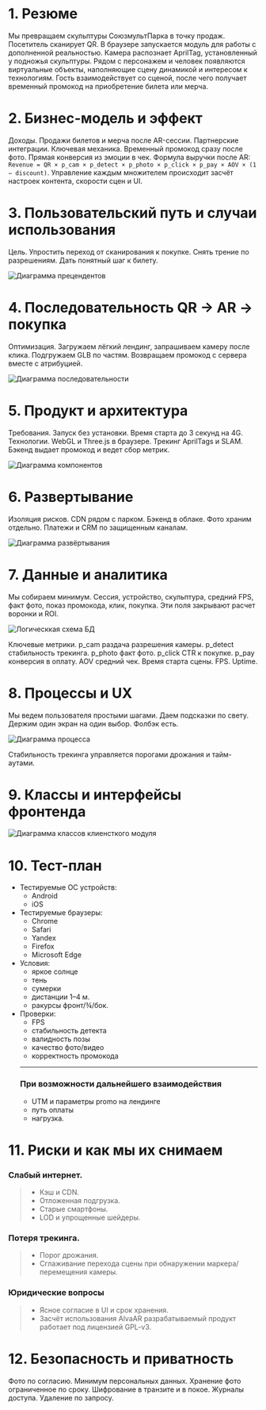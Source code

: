 # 1. Резюме

Мы превращаем скульптуры СоюзмультПарка в точку продаж. Посетитель сканирует QR. В браузере запускается модуль для работы с дополненной реальностью. Камера распознает AprilTag, установленный у подножья скульптуры. Рядом с персонажем и человек появляются виртуальные объекты, наполняющие сцену динамикой и интересом к технологиям. Гость взаимодействует со сценой, после чего получает временный промокод на приобретение билета или мерча.

# 2. Бизнес-модель и эффект

Доходы. Продажи билетов и мерча после AR-сессии. Партнерские интеграции.
Ключевая механика. Временный промокод сразу после фото. Прямая конверсия из эмоции в чек.
Формула выручки после AR:
`Revenue = QR × p_cam × p_detect × p_photo × p_click × p_pay × AOV × (1 − discount)`.
Управление каждым множителем происходит засчёт настроек контента, скорости сцен и UI.

# 3. Пользовательский путь и случаи использования

Цель. Упростить переход от сканирования к покупке. Снять трение по разрешениям. Дать понятный шаг к билету.

![Диаграмма прецендентов](./usecase.png)

# 4. Последовательность QR → AR → покупка

Оптимизация. Загружаем лёгкий лендинг, запрашиваем камеру после клика. Подгружаем GLB по частям. Возвращаем промокод с сервера вместе с атрибуцией.

![Диаграмма последовательности](./sequence.png)

# 5. Продукт и архитектура

Требования. Запуск без установки. Время старта до 3 секунд на 4G. Технологии. WebGL и Three.js в браузере. Трекинг AprilTags и SLAM. Бэкенд выдает промокод и ведет сбор метрик.

![Диаграмма компонентов](./components.png)

# 6. Развертывание

Изоляция рисков. CDN рядом с парком. Бэкенд в облаке. Фото храним отдельно. Платежи и CRM по защищенным каналам.

![Диаграмма развёртывания](./deploy.png)

# 7. Данные и аналитика

Мы собираем минимум. Сессия, устройство, скульптура, средний FPS, факт фото, показ промокода, клик, покупка. Эти поля закрывают расчет воронки и ROI.

![Логическкая схема БД](./logicDB.png)

Ключевые метрики.
p_cam раздача разрешения камеры. p_detect стабильность трекинга. p_photo факт фото. p_click CTR к покупке. p_pay конверсия в оплату. AOV средний чек. Время старта сцены. FPS. Uptime.

# 8. Процессы и UX

Мы ведем пользователя простыми шагами. Даем подсказки по свету. Держим один экран на один выбор. Фолбэк есть.

![Диаграмма процесса](./process.png)

Стабильность трекинга управляется порогами дрожания и тайм-аутами.

# 9. Классы и интерфейсы фронтенда

![Диаграмма классов клиенсткого модуля](./classFront.png)

<!-- # 9. План внедрения

Неделя 1. Подготовка моделей, 3D-печать меток, монтаж QR-кода для перехода на сервис.
Неделя 2. Веб-клиент, первая сцена, CDN, аналитика.
Неделя 3. Интеграция CRM и платежей, промокоды, A/B кнопок.
Неделя 4. Полевые тесты, обучение персонала, релиз.
Эксплуатация. Контентные апдейты, ротация промо, поддержка.

![Диаграмма Гантта](./gantt.png) -->

# 10. Тест-план

- Тестируемые ОС устройств:
    * Android
    * iOS
- Тестируемые браузеры:
    * Chrome
    * Safari
    * Yandex
    * Firefox
    * Microsoft Edge
- Условия:
    * яркое солнце
    * тень
    * сумерки
    * дистанции 1–4 м.
    * ракурсы фронт/¾/бок.
- Проверки:
    * FPS
    * стабильность детекта
    * валидность позы
    * качество фото/видео
    * корректность промокода
    ---
    ### При возможности дальнейшего взаимодействия
    * UTM и параметры promo на лендинге 
    * путь оплаты
    * нагрузка.

# 11. Риски и как мы их снимаем

### Слабый интернет. 
> - Кэш и CDN.
> - Отложенная подгрузка.
> - Старые смартфоны. 
> - LOD и упрощенные шейдеры.
### Потеря трекинга.
> - Порог дрожания.
> - Сглаживание перехода сцены при обнаружении маркера/перемещения камеры.
### Юридические вопросы
> - Ясное согласие в UI и срок хранения.
> - Засчёт использования AlvaAR разрабатываемый продукт работает под лицензией GPL-v3. 

# 12. Безопасность и приватность

Фото по согласию. Минимум персональных данных. Хранение фото ограниченное по сроку. Шифрование в транзите и в покое. Журналы доступа. Удаление по запросу.
